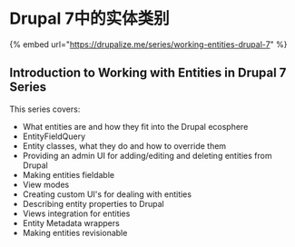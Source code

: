 # Drupal 7中的实体类别

{% embed url="https://drupalize.me/series/working-entities-drupal-7" %}

## Introduction to Working with Entities in Drupal 7 Series

This series covers:

* What entities are and how they fit into the Drupal ecosphere
* EntityFieldQuery
* Entity classes, what they do and how to override them
* Providing an admin UI for adding/editing and deleting entities from Drupal
* Making entities fieldable
* View modes
* Creating custom UI's for dealing with entities
* Describing entity properties to Drupal
* Views integration for entities
* Entity Metadata wrappers
* Making entities revisionable

